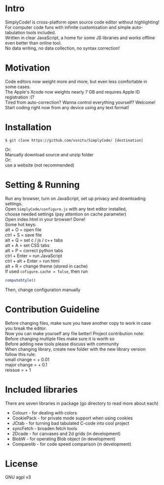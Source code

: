 

# Intro
   SimplyCode! is cross-platform open source code editor without highlighting! <br>
   For computer code funs with infinite customisation and simple auto-tabulation tools included. <br>
   Written in clear JavaScript, a home for some JS libraries and works offline even better than online tool. <br>
   No data writing, no data collection, no syntax correction!

# Motivation 
   Code editors now weight more and more, but even less comfortable in some cases. <br>
   The Apple's Xcode now weights nearly 7 GB and requires Apple ID registration :(? <br>
   Tired from auto-correction? Wanna control everything yourself? Welcome! <br>
   Start coding right now from any device using any text format! <br>

# Installation
   ```shell
 $ git clone https://github.com/vsnits/SimplyCode/ [destination]
 ```
  Or: <br>
   Manually download source and unzip folder <br>
  Or: <br>
   use a website (not recommended)

 # Setting & Running
  Run any browser, turn on JavaScript, set up privacy and downloading settings. <br>
  Open `SimplyCode/configure.js` with any text editor installed, <br>
  choose needed settings (pay attention on cache parameter) <br>
  Open index.html in your browser! Done! <br>
  Some hot keys: <br>
   alt + O = open file <br>
   ctrl + S = save file <br>
   alt + Q = set c / js / c++ tabs <br>
   alt + A = set CSS tabs <br>
   alt + P = correct python tabs <br>
   ctrl + Enter = run JavaScript <br>
   ctrl + alt + Enter = run html <br>
   alt + R = change theme (stored in cache) <br>
   If used `cofigure.cache = false`, then run
   ```js
   computeStyle()
   ```
   Then, change configuration manually

 # Contribution Guideline
   Before changing files, make sure you have another copy to work in case you break the editor. <br>
   Now you can make yourself any file better! Project contribution note: <br>
   Before changing multiple files make sure it is worth so <br>
   Before adding new tools please discuss with community <br>
   When changing library, create new folder with the new library version <br>
   follow this rule: <br>
     small change = + 0.01 <br>
     major change = + 0.1 <br>
     reissue = + 1 <br>

 # Included libraries
   There are seven libraries in package (go directory to read more about each) <br>
   * Colourr - for dealing with colors
   * CookiePack - for private mode support when using cookies 
   * JCtab - for turning bad tabulated C-code into cool project 
   * syncFetch - broaden fetch tools
   * 2Dcade - for canvases and 2d grids (in development)
   * BlobW - for operating Blob object (in development)
   * Comparelib - for code speed comparison (in development)

 # License
   GNU agpl v3
   
